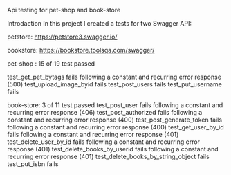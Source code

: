 Api testing for pet-shop and book-store 

Introdaction
In this project I created a tests for two Swagger API:

petstore: https://petstore3.swagger.io/

bookstore: https://bookstore.toolsqa.com/swagger/

pet-shop :
15 of 19 test passed

test_get_pet_bytags fails following a constant and recurring error response (500)
test_upload_image_byid fails
test_post_users fails
test_put_username fails

book-store:
3 of 11 test passed
test_post_user fails following a constant and recurring error response (406)
test_post_authorized fails following a constant and recurring error response (400)
test_post_generate_token fails following a constant and recurring error response (400)
test_get_user_by_id fails following a constant and recurring error response (401)
test_delete_user_by_id fails following a constant and recurring error response (401)
test_delete_books_by_userid fails following a constant and recurring error response (401)
test_delete_books_by_string_object fails
test_put_isbn fails 




